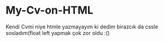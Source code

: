# My-Cv-on-HTML
Kendi Cvmi niye htmle yazmayayım ki dedim birazcık da cssle sosladım(float left yapmak çok zor oldu :()
